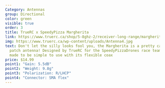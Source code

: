 ```yaml
---
Category: Antennas
group: Directional
color: green
visible: true
order: 3
title: TrueRC x SpeedyPizza Margherita
link: https://www.truerc.ca/shop/5-8ghz-2/receiver-long-range/margherita-5-8
img: https://www.truerc.ca/wp-content/uploads/Antenna4.jpg
text: Don't let the silly looks fool you, the Margherita is a pretty capable
  patch antenna! Designed by TrueRC for the SpeedyPizzaDrones race team, it's
  made to be simple to use with its flexible coax
price: $14.99
point1: "Gain: 5.5dB"
point2: "Weight: 9.8g"
point3: "Polarization: R/LHCP"
point4: "Connector: SMA flex"
---
```

